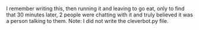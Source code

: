 I remember writing this, then running it and leaving to go eat, only to find that 30 minutes later, 2 people were chatting with it and truly believed it was a person talking to them.
Note: I did not write the cleverbot.py file.
